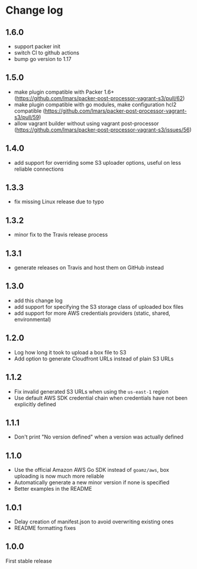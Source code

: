 # Change log

## 1.6.0

* support packer init
* switch CI to github actions
* bump go version to 1.17

## 1.5.0

* make plugin compatible with Packer 1.6+ (https://github.com/lmars/packer-post-processor-vagrant-s3/pull/62)
* make plugin compatible with go modules, make configuration hcl2 compatible (https://github.com/lmars/packer-post-processor-vagrant-s3/pull/59)
* allow vagrant builder without using vagrant post-processor (https://github.com/lmars/packer-post-processor-vagrant-s3/issues/56)

## 1.4.0

* add support for overriding some S3 uploader options, useful on less reliable connections

## 1.3.3

* fix missing Linux release due to typo

## 1.3.2

* minor fix to the Travis release process

## 1.3.1

* generate releases on Travis and host them on GitHub instead

## 1.3.0

* add this change log
* add support for specifying the S3 storage class of uploaded box files
* add support for more AWS credentials providers (static, shared, environmental)

## 1.2.0

* Log how long it took to upload a box file to S3
* Add option to generate Cloudfront URLs instead of plain S3 URLs

## 1.1.2

* Fix invalid generated S3 URLs when using the `us-east-1` region
* Use default AWS SDK credential chain when credentials have not been explicitly defined

## 1.1.1

* Don't print "No version defined" when a version was actually defined

## 1.1.0

* Use the official Amazon AWS Go SDK instead of `goamz/aws`, box uploading is now much more reliable
* Automatically generate a new minor version if none is specified
* Better examples in the README

## 1.0.1

* Delay creation of manifest.json to avoid overwriting existing ones
* README formatting fixes

## 1.0.0

First stable release
